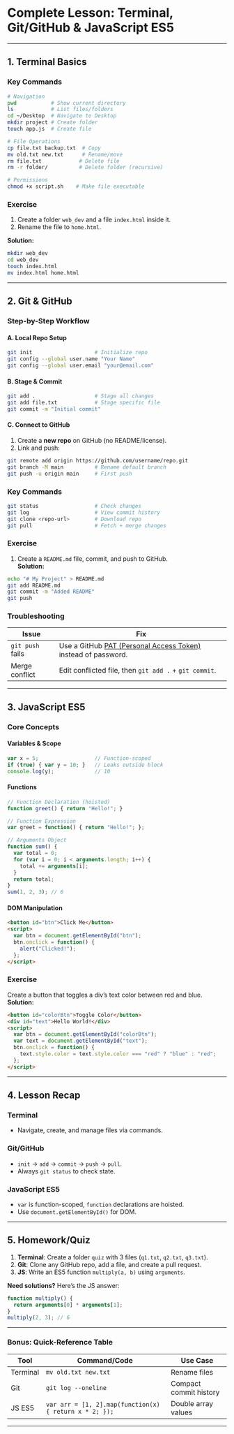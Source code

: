 
# **Complete Lesson: Terminal, Git/GitHub & JavaScript ES5**  

---

## **1. Terminal Basics**  
### **Key Commands**  
```bash
# Navigation
pwd           # Show current directory
ls            # List files/folders
cd ~/Desktop  # Navigate to Desktop
mkdir project # Create folder
touch app.js  # Create file

# File Operations
cp file.txt backup.txt  # Copy
mv old.txt new.txt      # Rename/move
rm file.txt            # Delete file
rm -r folder/          # Delete folder (recursive)

# Permissions
chmod +x script.sh    # Make file executable
```

### **Exercise**  
1. Create a folder `web_dev` and a file `index.html` inside it.  
2. Rename the file to `home.html`.  

**Solution:**  
```bash
mkdir web_dev
cd web_dev
touch index.html
mv index.html home.html
```

---

## **2. Git & GitHub**  
### **Step-by-Step Workflow**  
#### **A. Local Repo Setup**  
```bash
git init                    # Initialize repo
git config --global user.name "Your Name"
git config --global user.email "your@email.com"
```

#### **B. Stage & Commit**  
```bash
git add .                   # Stage all changes
git add file.txt            # Stage specific file
git commit -m "Initial commit"  
```

#### **C. Connect to GitHub**  
1. Create a **new repo** on GitHub (no README/license).  
2. Link and push:  
```bash
git remote add origin https://github.com/username/repo.git
git branch -M main          # Rename default branch
git push -u origin main     # First push
```

### **Key Commands**  
```bash
git status                  # Check changes
git log                     # View commit history
git clone <repo-url>        # Download repo
git pull                    # Fetch + merge changes
```

### **Exercise**  
1. Create a `README.md` file, commit, and push to GitHub.  
**Solution:**  
```bash
echo "# My Project" > README.md
git add README.md
git commit -m "Added README"
git push
```

### **Troubleshooting**  
| Issue | Fix |
|-------|-----|
| `git push` fails | Use a GitHub [PAT (Personal Access Token)](https://docs.github.com/en/authentication/keeping-your-account-and-data-secure/creating-a-personal-access-token) instead of password. |
| Merge conflict | Edit conflicted file, then `git add .` + `git commit`. |

---

## **3. JavaScript ES5**  
### **Core Concepts**  
#### **Variables & Scope**  
```javascript
var x = 5;                  // Function-scoped
if (true) { var y = 10; }   // Leaks outside block
console.log(y);             // 10
```

#### **Functions**  
```javascript
// Function Declaration (hoisted)
function greet() { return "Hello!"; }

// Function Expression
var greet = function() { return "Hello!"; };

// Arguments Object
function sum() {
  var total = 0;
  for (var i = 0; i < arguments.length; i++) {
    total += arguments[i];
  }
  return total;
}
sum(1, 2, 3); // 6
```

#### **DOM Manipulation**  
```html
<button id="btn">Click Me</button>
<script>
  var btn = document.getElementById("btn");
  btn.onclick = function() {
    alert("Clicked!");
  };
</script>
```

### **Exercise**  
Create a button that toggles a div’s text color between red and blue.  
**Solution:**  
```html
<button id="colorBtn">Toggle Color</button>
<div id="text">Hello World!</div>
<script>
  var btn = document.getElementById("colorBtn");
  var text = document.getElementById("text");
  btn.onclick = function() {
    text.style.color = text.style.color === "red" ? "blue" : "red";
  };
</script>
```

---

## **4. Lesson Recap**  
### **Terminal**  
- Navigate, create, and manage files via commands.  

### **Git/GitHub**  
- `init` → `add` → `commit` → `push` → `pull`.  
- Always `git status` to check state.  

### **JavaScript ES5**  
- `var` is function-scoped, `function` declarations are hoisted.  
- Use `document.getElementById()` for DOM.  

---

## **5. Homework/Quiz**  
1. **Terminal**: Create a folder `quiz` with 3 files (`q1.txt`, `q2.txt`, `q3.txt`).  
2. **Git**: Clone any GitHub repo, add a file, and create a pull request.  
3. **JS**: Write an ES5 function `multiply(a, b)` using `arguments`.  

**Need solutions?** Here’s the JS answer:  
```javascript
function multiply() {
  return arguments[0] * arguments[1];
}
multiply(2, 3); // 6
```

---

### **Bonus: Quick-Reference Table**  
| Tool | Command/Code | Use Case |
|------|-------------|----------|
| Terminal | `mv old.txt new.txt` | Rename files |
| Git | `git log --oneline` | Compact commit history |
| JS ES5 | `var arr = [1, 2].map(function(x) { return x * 2; });` | Double array values |

---
